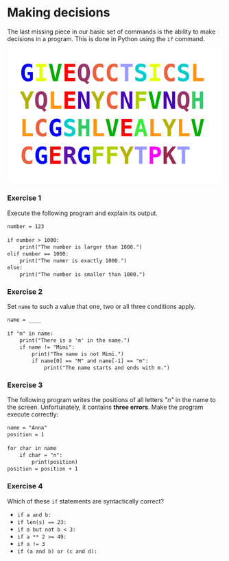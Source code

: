 
# Making decisions

The last missing piece in our basic set of commands is the ability to make decisions in a program. This is done in Python using the `if` command.

![making decisions](list.png)

### Exercise 1

Execute the following program and explain its output.

    number = 123

    if number > 1000:
        print("The number is larger than 1000.")
    elif number == 1000:
        print("The numer is exactly 1000.")
    else:
        print("The number is smaller than 1000.")

### Exercise 2

Set `name` to such a value that one, two or all three conditions apply.

    name = ____

    if "m" in name:
        print("There is a 'm' in the name.")
        if name != "Mimi":
            print("The name is not Mimi.")
            if name[0] == "M" and name[-1] == "m":
                print("The name starts and ends with m.")


### Exercise 3

The following program writes the positions of all letters *"n"* in the name to the screen. Unfortunately, it contains **three errors**. Make the program execute correctly:

    name = "Anna"
    position = 1

    for char in name
        if char = "n":
            print(position)
    position = position + 1


### Exercise 4

Which of these `if` statements are syntactically correct?

* `if a and b:`
* `if len(s) == 23:`
* `if a but not b < 3:`
* `if a ** 2 >= 49:`
* `if a != 3`
* `if (a and b) or (c and d):`

